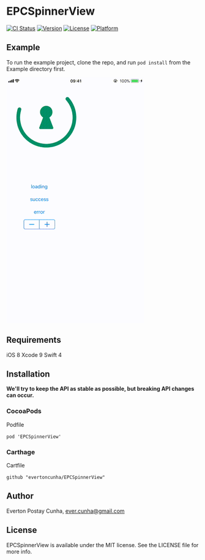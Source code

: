 # EPCSpinnerView

[![CI Status](http://img.shields.io/travis/evertoncunha/EPCSpinnerView.svg?style=flat)](https://travis-ci.org/evertoncunha/EPCSpinnerView)
[![Version](https://img.shields.io/cocoapods/v/EPCSpinnerView.svg?style=flat)](http://cocoapods.org/pods/EPCSpinnerView)
[![License](https://img.shields.io/cocoapods/l/EPCSpinnerView.svg?style=flat)](http://cocoapods.org/pods/EPCSpinnerView)
[![Platform](https://img.shields.io/cocoapods/p/EPCSpinnerView.svg?style=flat)](http://cocoapods.org/pods/EPCSpinnerView)

## Example

To run the example project, clone the repo, and run `pod install` from the Example directory first.

![Demo](https://github.com/evertoncunha/EPCSpinnerView/raw/master/Example.gif)

## Requirements

iOS 8
Xcode 9
Swift 4


## Installation

**We'll try to keep the API as stable as possible, but breaking API changes can occur.**

### CocoaPods

Podfile
```
pod 'EPCSpinnerView'
```

### Carthage

Cartfile
```
github "evertoncunha/EPCSpinnerView"
```

## Author

Everton Postay Cunha, ever.cunha@gmail.com

## License

EPCSpinnerView is available under the MIT license. See the LICENSE file for more info.
